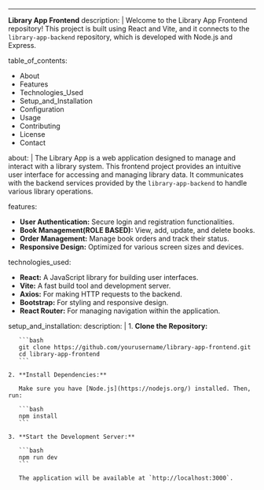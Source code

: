 ---
**Library App Frontend**
description: |
  Welcome to the Library App Frontend repository! This project is built using React and Vite,
  and it connects to the `library-app-backend` repository, which is developed with Node.js and Express.

table_of_contents:
  - About
  - Features
  - Technologies_Used
  - Setup_and_Installation
  - Configuration
  - Usage
  - Contributing
  - License
  - Contact

about: |
  The Library App is a web application designed to manage and interact with a library system.
  This frontend project provides an intuitive user interface for accessing and managing library data.
  It communicates with the backend services provided by the `library-app-backend` to handle various library operations.

features:
  - **User Authentication:** Secure login and registration functionalities.
  - **Book Management(ROLE BASED):** View, add, update, and delete books.
  - **Order Management:** Manage book orders and track their status.
  - **Responsive Design:** Optimized for various screen sizes and devices.

technologies_used:
  - **React:** A JavaScript library for building user interfaces.
  - **Vite:** A fast build tool and development server.
  - **Axios:** For making HTTP requests to the backend.
  - **Bootstrap:** For styling and responsive design.
  - **React Router:** For managing navigation within the application.

setup_and_installation:
  description: |
    1. **Clone the Repository:**

       ```bash
       git clone https://github.com/yourusername/library-app-frontend.git
       cd library-app-frontend
       ```

    2. **Install Dependencies:**

       Make sure you have [Node.js](https://nodejs.org/) installed. Then, run:

       ```bash
       npm install
       ```

    3. **Start the Development Server:**

       ```bash
       npm run dev
       ```

       The application will be available at `http://localhost:3000`.


